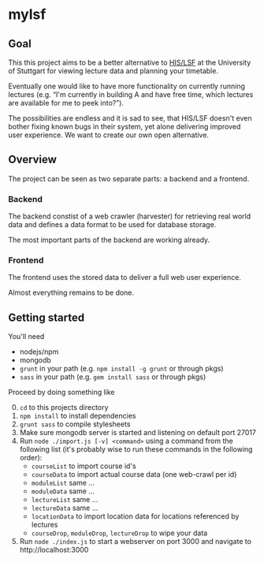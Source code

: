 # mylsf


## Goal

This this project aims to be a better alternative to
[HIS/LSF](https://lsf.uni-stuttgart.de) at the University of Stuttgart for
viewing lecture data and planning your timetable.

Eventually one would like to have more functionality on currently running
lectures (e.g. “I'm currently in building A and have free time, which lectures
are available for me to peek into?”).

The possibilities are endless and it is sad to see, that HIS/LSF doesn't even
bother fixing known bugs in their system, yet alone delivering improved user
experience.
We want to create our own open alternative.


## Overview

The project can be seen as two separate parts: a backend and a frontend.

### Backend

The backend constist of a web crawler (harvester) for retrieving real world
data and defines a data format to be used for database storage.

The most important parts of the backend are working already.

### Frontend

The frontend uses the stored data to deliver a full web user experience.

Almost everything remains to be done.


## Getting started


You'll need

 - nodejs/npm
 - mongodb
 - `grunt` in your path (e.g. `npm install -g grunt` or through pkgs)
 - `sass` in your path (e.g. `gem install sass` or through pkgs)

Proceed by doing something like

0. `cd` to this projects directory
1. `npm install` to install dependencies
2. `grunt sass` to compile stylesheets
3. Make sure mongodb server is started and listening on default port 27017
4. Run `node ./import.js [-v] <command>` using a command from the following list
   (it's probably wise to run these commands in the following order):
    - `courseList` to import course id's
    - `courseData` to import actual course data (one web-crawl per id)
    - `moduleList` same …
    - `moduleData` same …
    - `lectureList` same …
    - `lectureData` same …
    - `locationData` to import location data for locations referenced by lectures
    - `courseDrop`, `moduleDrop`, `lectureDrop` to wipe your data
5. Run `node ./index.js` to start a webserver on port 3000 and navigate to http://localhost:3000



